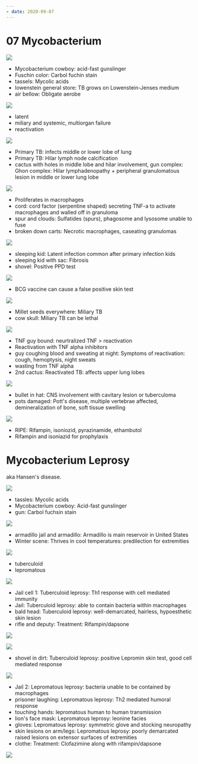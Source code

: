 ```yaml
---
- date: 2020-09-07
---
```


# 07 Mycobacterium

<!-- TB stain, features, agar, aerobe/anaerobe -->

![](https://photos.thisispiggy.com/file/wikiFiles/uQoaX1J.jpg)

- Mycobacterium cowboy: acid-fast gunslinger
- Fuschin color: Carbol fuchin stain
- tassels: Mycolic acids
- lowenstein general store: TB grows on Lowenstein-Jenses medium
- air bellow: Obligate aerobe

<!-- TB 3 results -->

![](https://photos.thisispiggy.com/file/wikiFiles/uQoaX1J.jpg)

- latent
- miliary and systemic, multiorgan failure
- reactivation

<!-- primary TB infects what. Term for lesion -->

![](https://photos.thisispiggy.com/file/wikiFiles/uQoaX1J.jpg)

- Primary TB: infects middle or lower lobe of lung
- Primary TB: Hilar lymph node calcification
- cactus with holes in middle lobe and hilar involvement, gun complex: Ghon complex: Hilar lymphadenopathy + peripheral granulomatous lesion in middle or lower lung lobe

<!-- TB pathogenesis -->

![](https://photos.thisispiggy.com/file/wikiFiles/uQoaX1J.jpg)

- Proliferates in macrophages
- cord: cord factor (serpentine shaped) secreting TNF-a to activate macrophages and walled off in granuloma
- spur and clouds: Sulfatides (spurs), phagosome and lysosome unable to fuse
- broken down carts: Necrotic macrophages, caseating granulomas

<!-- latent infection result -->

![](https://photos.thisispiggy.com/file/wikiFiles/uQoaX1J.jpg)

- sleeping kid: Latent infection common after primary infection kids
- sleeping kid with sac: Fibrosis
- shovel: Positive PPD test

<!-- PPD false positive test cause -->

![](https://photos.thisispiggy.com/file/wikiFiles/uQoaX1J.jpg)

- BCG vaccine can cause a false positive skin test

<!-- miliary TB results -->

![](https://photos.thisispiggy.com/file/wikiFiles/uQoaX1J.jpg)

- Millet seeds everywhere: Miliary TB
- cow skull: Miliary TB can be lethal

<!-- reactivation cause, symptoms. Which lobe -->

![](https://photos.thisispiggy.com/file/wikiFiles/uQoaX1J.jpg)

- TNF guy bound: neurtralized TNF > reactivation
- Reactivation with TNF alpha inhibitors
- guy coughing blood and sweating at night: Symptoms of reactivation: cough, hemoptysis, night sweats
- wasting from TNF alpha
- 2nd cactus: Reactivated TB: affects upper lung lobes

<!-- Extrapulmonary TB reactivation symptoms -->

![](https://photos.thisispiggy.com/file/wikiFiles/uQoaX1J.jpg)

- bullet in hat: CNS involvement with cavitary lesion or tuberculoma
- pots damaged: Pott's disease, multiple vertebrae affected, demineralization of bone, soft tissue swelling

<!-- TB treatment and prophylaxis -->

![](https://photos.thisispiggy.com/file/wikiFiles/uQoaX1J.jpg)

- RIPE: Rifampin, isoniozid, pyrazinamide, ethambutol
- Rifampin and isoniazid for prophylaxis

# Mycobacterium Leprosy

<!-- leprosy aka -->

aka Hansen's disease.

<!-- mycobacterium leprosy morphology, stains, cell wall components -->

![](https://photos.thisispiggy.com/file/wikiFiles/vPPovHD.jpg)

- tassles: Mycolic acids
- Mycobacterium cowboy: Acid-fast gunslinger
- gun: Carbol fuchsin stain

<!-- leprosy reservoir and season -->

![](https://photos.thisispiggy.com/file/wikiFiles/vPPovHD.jpg)

- armadillo jail and armadillo: Armadillo is main reservoir in United States
- Winter scene: Thrives in cool temperatures: predilection for extremities

<!-- leprosy 2 types -->

![](https://photos.thisispiggy.com/file/wikiFiles/vPPovHD.jpg)

- tuberculoid
- lepromatous

<!-- tuberculoid leprosy immunity response, symptoms, treatment -->

![](https://photos.thisispiggy.com/file/wikiFiles/vPPovHD.jpg)

- Jail cell 1:  Tuberculoid leprosy: Th1 response with cell mediated immunity
- Jail: Tuberculoid leprosy: able to contain bacteria within macrophages
- bald head: Tuberculoid leprosy: well-demarcated, hairless, hypoesthetic skin lesion
- rifle and deputy: Treatment: Rifampin/dapsone

![](https://photos.thisispiggy.com/file/wikiFiles/W44b45h.jpg)

<!-- tuberculoid leprosy diagnosis test -->

![](https://photos.thisispiggy.com/file/wikiFiles/vPPovHD.jpg)

- shovel in dirt: Tuberculoid leprosy: positive Lepromin skin test, good cell mediated response

<!-- lepromatous leprosy immune response, transmission, symptoms, treatment -->

![](https://photos.thisispiggy.com/file/wikiFiles/vPPovHD.jpg)

- Jail 2: Lepromatous leprosy: bacteria unable to be contained by macrophages
- prisoner laughing: Lepromatous leprosy: Th2 mediated humoral response
- touching hands: lepromatous human to human transmission
- lion's face mask: Lepromatous leprosy: leonine facies
- gloves: Lepromatous leprosy: symmetric glove and stocking neuropathy
- skin lesions on arm/legs: Lepromatous leprosy: poorly demarcated raised lesions on extensor surfaces of extremities
- clothe: Treatment: Clofazimine along with rifampin/dapsone

![](https://photos.thisispiggy.com/file/wikiFiles/P3Ys8Uf.jpg)
